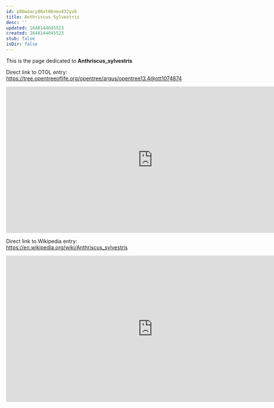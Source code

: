 ```yaml
---
id: p9bwaacy86xt06neu432yxb
title: Anthriscus Sylvestris
desc: ''
updated: 1648144045523
created: 1648144045523
stub: false
isDir: false
---
```

This is the page dedicated to **Anthriscus_sylvestris**


Direct link to OTOL entry: https://tree.opentreeoflife.org/opentree/argus/opentree13.4@ott1074874



<html>
    <body>
    <iframe src="https://tree.opentreeoflife.org/opentree/argus/opentree13.4@ott1074874"
    width="800" height="400" frameborder="0" allowfullscreen> </iframe>
    </body>
</html>
    


Direct link to Wikipedia entry: https://en.wikipedia.org/wiki/Anthriscus_sylvestris



<html>
    <body>
    <iframe src="https://en.wikipedia.org/wiki/Anthriscus_sylvestris"
    width="800" height="400" frameborder="0" allowfullscreen> </iframe>
    </body>
</html>
    
